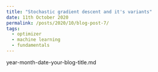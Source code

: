 ```yaml
---
title: "Stochastic gradient descent and it's variants"
date: 11th October 2020
permalink: /posts/2020/10/blog-post-7/
tags:
  - optimizer
  - machine learning
  - fundamentals
---
```


year-month-date-your-blog-title.md
